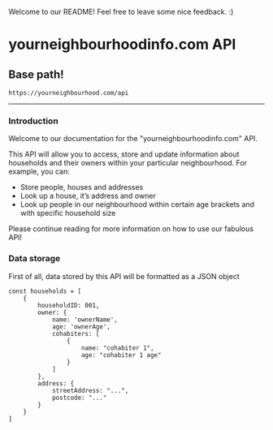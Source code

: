 Welcome to our README!  Feel free to leave some nice feedback.  :)

# yourneighbourhoodinfo.com API

## Base path!

`https://yourneighbourhood.com/api`

***

### Introduction

Welcome to our documentation for the "yourneighbourhoodinfo.com" API.

This API will allow you to access, store and update information about households and their owners within your particular neighbourhood.  For example, you can:
   - Store people, houses and addresses
   - Look up a house, it’s address and owner
   - Look up people in our neighbourhood within certain age brackets and with specific household size

Please continue reading for more information on how to use our fabulous API!

### Data storage

First of all, data stored by this API will be formatted as a JSON object

```
const households = [
    {
        householdID: 001,
        owner: {
            name: 'ownerName',
            age: 'ownerAge',
            cohabiters: [
                {
                    name: "cohabiter 1",
                    age: "cohabiter 1 age"
                }
            ]
        },
        address: {
            streetAddress: "...",
            postcode: "..."
        }
    }
]
```
